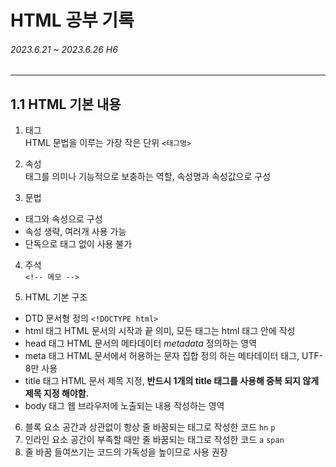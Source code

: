 # HTML 공부 기록
  ###### 2023.6.21 ~ 2023.6.26 H6
---
## 1.1 HTML 기본 내용
1. 태그   
  HTML 문법을 이루는 가장 작은 단위 ```<태그명>```

2. 속성   
  태그를 의미나 기능적으로 보충하는 역할, 속성명과 속성값으로 구성

3. 문법
- 태그와 속성으로 구성 
- 속성 생략, 여러개 사용 가능
- 단독으로 태그 없이 사용 불가

4. 주석   
  ```<!-- 메모 --> ```

5. HTML 기본 구조
* DTD 문서형 정의
  ```<!DOCTYPE html>```
* html 태그
  HTML 문서의 시작과 끝 의미, 모든 태그는 html 태그 안에 작성
* head 태그
  HTML 문서의 메타데이터 *metadata* 정의하는 영역
* meta 태그
  HTML 문서에서 허용하는 문자 집합 정의 하는 메타데이터 태그, UTF-8만 사용
* title 태그
  HTML 문서 제목 지정, **반드시 1개의 title 태그를 사용해 중복 되지 않게 제목 지정 해야함.**
* body 태그
  웹 브라우저에 노출되는 내용 작성하는 영역

6. 블록 요소
  공간과 상관없이 항상 줄 바꿈되는 태그로 작성한 코드 ```hn``` ```p``` 
7. 인라인 요소
  공간이 부족할 때만 줄 바꿈되는 태그로 작성한 코드 ```a``` ```span```
8. 줄 바꿈 들여쓰기는 코드의 가독성을 높이므로 사용 권장
   
